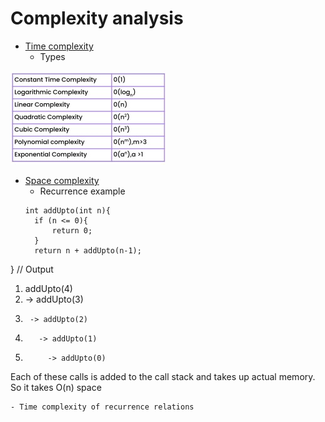 # Complexity analysis
- [Time complexity](lectures/1.Time_complexity.pdf)
  - Types
<img src="lectures/2.Types_time_complexity.jpg">

- [Space complexity](lectures/3.Space_complexity.pdf)
  - Recurrence example
  ```
  int addUpto(int n){
    if (n <= 0){
        return 0;
    }
    return n + addUpto(n-1);
}
// Output 
1.  addUpto(4)
2.    -> addUpto(3)
3.      -> addUpto(2)
4.        -> addUpto(1)
5.          -> addUpto(0)
Each of these calls is added to the call stack and takes up actual memory.
So it takes O(n) space
```
- Time complexity of recurrence relations
